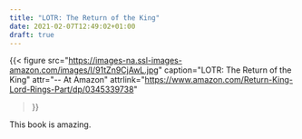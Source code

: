 ```yaml
---
title: "LOTR: The Return of the King"
date: 2021-02-07T12:49:02+01:00
draft: true
---
```


{{< figure
  src="https://images-na.ssl-images-amazon.com/images/I/91tZn9CjAwL.jpg"
  caption="LOTR: The Return of the King"
  attr="-- At Amazon"
  attrlink="https://www.amazon.com/Return-King-Lord-Rings-Part/dp/0345339738"
>}}

This book is amazing.